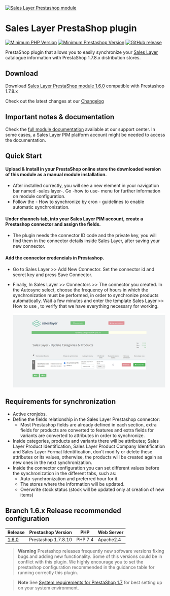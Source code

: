 <a href="https://support.saleslayer.com"><p align="left"><img src="https://saleslayer.com/assets/images/logo.svg" alt="Sales Layer Prestashop module" width="230"></p></a>

# Sales Layer PrestaShop plugin

[![Minimum PHP Version](https://img.shields.io/badge/php-7.x-8892BF.svg?style=flat-square&logo=php)](https://php.net/) 
[![Minimum Prestashop Version](https://img.shields.io/badge/Prestashop-1.7.8.x-AA92BF.svg?style=flat-square)](https://github.com/PrestaShop/PrestaShop)
[![GitHub release](https://img.shields.io/badge/release-v1.6.0-blue)](https://github.com/saleslayer/Sales_Layer_Prestashop/releases)

PrestaShop plugin that allows you to easily synchronize your [Sales Layer][saleslayer-home] catalogue information with PrestaShop 1.7.8.x distribution stores.

## Download

Download [Sales Layer PrestaShop module 1.6.0](https://github.com/saleslayer/Sales_Layer_Prestashop/releases/download/1.6.0/prestashop_module_sales_layer_v1.6.0.zip) compatible with Prestashop 1.7.8.x

Check out the latest changes at our [Changelog][changelog-md]

## Important notes & documentation
Check the [full module documentation][sc-connector-about] available at our support center.
In some cases, a Sales Layer PIM platform account might be needed to access the documentation.

## Quick Start

#### Upload & Install in your PrestaShop online store the downloaded version of this module as a manual module installation.
* After installed correctly, you will see a new element in your navigation bar named -sales layer-. Go -how to use- menu for further information on module configuration.
* Follow the - How to synchronize by cron - guidelines to enable automatic synchronization.

#### Under channels tab, into your Sales Layer PIM account, create a Prestashop connector and assign the fields.	
* The plugin needs the connector ID code and the private key, you will find them in the connector details inside Sales Layer, after saving your new connector.

#### Add the connector credencials in Prestashop.
* Go to Sales Layer >> Add New Connector. Set the connector id and secret key and press Save Connector.
* Finally, In Sales Layer >> Connectors >> The connector you created. In the Autosync select, choose the frequency of hours in which the synchronization must be performed, in order to synchronize products automatically.
Wait a few minutes and enter the template Sales Layer >> How to use , to verify that we have everything necessary for working.
    
  ![Synchronizing](images/image5.png)
  
## Requirements for synchronization

* Active cronjobs.
* Define the fields relationship in the Sales Layer Prestashop connector:
	* Most Prestashop fields are already defined in each section, extra fields for products are converted to features and extra fields for variants are converted to attributes in order to synchronize.
* Inside categories, products and variants there will be attributes; Sales Layer Product Identification, Sales Layer Product Company Identification and Sales Layer Format Identification, don't modify or delete these attributes or its values, otherwise, the products will be created again as new ones in the next synchronization.
* Inside the connector configuration you can set different values before the synchronization in the different tabs, such as:
	* Auto-synchronization and preferred hour for it.
	* The stores where the information will be updated.
	* Overwrite stock status (stock will be updated only at creation of new items)


## Branch 1.6.x Release recommended configuration

| Release        | Prestashop Version    | PHP     | Web Server | 
|----------------|-----------------------|---------|------------|
| [1.6.0][1.6.0] |  Prestashop 1.7.8.10  | PHP 7.4 | Apache2.4  |



> **Warning** 
> Prestashop releases frequently new software versions fixing bugs and adding new functionality. Some of this versions could be in conflict with this plugin. We highly encourage you to set the prestashop configuration recommended in the guidance table for running correctly this plugin.

> **Note** 
> See [System requirements for PrestaShop 1.7][prestashop1.7-system-requirements] for best setting up on your system environment.

[saleslayer-home]: https://www.saleslayer.com
[latest-release-download]: https://github.com/saleslayer/Sales_Layer_Prestashop/releases/latest
[changelog-md]: ./CHANGELOG.md
[sc-connector-about]: https://support.saleslayer.com/prestashop/important-notes-about-connector
[prestashop1.7-system-requirements]: https://devdocs.prestashop-project.org/1.7/basics/installation/system-requirements/
[1.6.0]:https://github.com/saleslayer/Sales_Layer_Prestashop/releases/tag/1.6.0
[changelog-1.x-md]: https://github.com/saleslayer/Sales_Layer_Prestashop/blob/1.x/CHANGELOG.md
